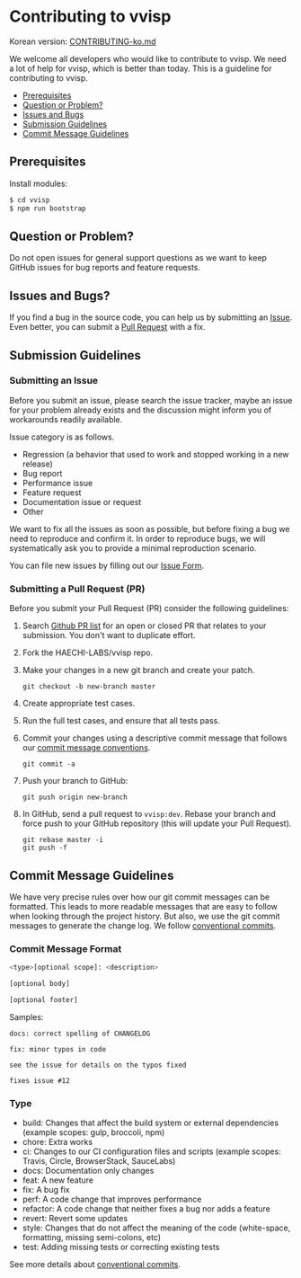 

# Contributing to vvisp

Korean version: [CONTRIBUTING-ko.md](./CONTRIBUTING-ko.md)

 We welcome all developers who would like to contribute to vvisp. We need a lot of help for vvisp, which is better than today. This is a guideline for contributing to vvisp.
 - [Prerequisites](#prerequisites)
 - [Question or Problem?](#question)
 - [Issues and Bugs](#issue)
 - [Submission Guidelines](#submit)
 - [Commit Message Guidelines](#commit)

## Prerequisites
Install modules:
```bash
$ cd vvisp
$ npm run bootstrap
```

## <a name="question"></a>Question or Problem?

 Do not open issues for general support questions as we want to keep GitHub issues for bug reports and feature requests.

## <a name="issue"></a> Issues and Bugs?

 If you find a bug in the source code, you can help us by submitting an [Issue](#submit-issue). Even better, you can submit a [Pull Request](#submit-pr) with a fix.

## <a name="submit"></a> Submission Guidelines

### <a name="submit-issue"></a> Submitting an Issue

Before you submit an issue, please search the issue tracker, maybe an issue for your problem already exists and the discussion might inform you of workarounds readily available.

Issue category is as follows.
- Regression (a behavior that used to work and stopped working in a new release)
- Bug report
- Performance issue
- Feature request
- Documentation issue or request
- Other

We want to fix all the issues as soon as possible, but before fixing a bug we need to reproduce and confirm it. In order to reproduce bugs, we will systematically ask you to provide a minimal reproduction scenario. 

You can file new issues by filling out our [Issue Form](https://github.com/HAECHI-LABS/vvisp/issues/new).

### <a name="submit-pr"></a> Submitting a Pull Request (PR)

Before you submit your Pull Request (PR) consider the following guidelines:

1. Search [Github PR list]((https://github.com/HAECHI-LABS/vvisp/pulls)) for an open or closed PR that relates to your submission. You don't want to duplicate effort.
1. Fork the HAECHI-LABS/vvisp repo.
1. Make your changes in a new git branch and create your patch.

     ```shell
     git checkout -b new-branch master
     ```

1. Create appropriate test cases.
1. Run the full test cases, and ensure that all tests pass.
1. Commit your changes using a descriptive commit message that follows our [commit message conventions](#commit).

     ```shell
     git commit -a
     ```
1. Push your branch to GitHub:

    ```shell
    git push origin new-branch
    ```

1. In GitHub, send a pull request to `vvisp:dev`. Rebase your branch and force push to your GitHub repository (this will update your Pull Request).

    ```shell
    git rebase master -i
    git push -f
    ```
    
## <a name="commit"></a> Commit Message Guidelines

We have very precise rules over how our git commit messages can be formatted. This leads to more readable messages that are easy to follow when looking through the project history. But also, we use the git commit messages to generate the change log.
We follow [conventional commits](https://www.conventionalcommits.org/en/v1.0.0-beta.2/). 

### Commit Message Format
```bash
<type>[optional scope]: <description>

[optional body]

[optional footer]
```

Samples:
```
docs: correct spelling of CHANGELOG                 

```
```
fix: minor typos in code

see the issue for details on the typos fixed

fixes issue #12
```

### Type

- build: Changes that affect the build system or external dependencies (example scopes: gulp, broccoli, npm)
- chore: Extra works
- ci: Changes to our CI configuration files and scripts (example scopes: Travis, Circle, BrowserStack, SauceLabs)
- docs: Documentation only changes
- feat: A new feature
- fix: A bug fix
- perf: A code change that improves performance
- refactor: A code change that neither fixes a bug nor adds a feature
- revert: Revert some updates
- style: Changes that do not affect the meaning of the code (white-space, formatting, missing semi-colons, etc)
- test: Adding missing tests or correcting existing tests

See more details about [conventional commits](https://www.conventionalcommits.org/en/v1.0.0-beta.2/).

